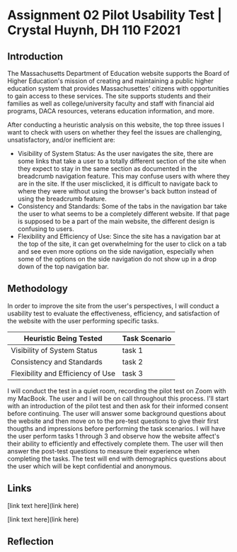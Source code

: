 # Assignment 02 Pilot Usability Test | Crystal Huynh, DH 110 F2021 


## Introduction
The Massachusetts Department of Education website supports the Board of Higher Education's mission of creating and maintaining a public higher education system that provides Massachusettes' citizens with opportunities to gain access to these services. The site supports students and their families as well as college/university faculty and staff with financial aid programs, DACA resources, veterans education information, and more.

After conducting a heuristic analysis on this website, the top three issues I want to check with users on whether they feel the issues are challenging, unsatisfactory, and/or inefficient are:

* Visibility of System Status: As the user navigates the site, there are some links that take a user to a totally different section of the site when they expect to stay in the same section as documented in the breadcrumb navigation feature. This may confuse users with where they are in the site. If the user misclicked, it is difficult to navigate back to where they were without using the browser's back button instead of using the breadcrumb feature.
* Consistency and Standards: Some of the tabs in the navigation bar take the user to what seems to be a completely different website. If that page is supposed to be a part of the main website, the different design is confusing to users. 
* Flexibility and Efficiency of Use: Since the site has a navigation bar at the top of the site, it can get overwhelming for the user to click on a tab and see even more options on the side navigation, especially when some of the options on the side navigation do not show up in a drop down of the top navigation bar.


## Methodology
In order to improve the site from the user's perspectives,  I will conduct a usability test to evaluate the effectiveness, efficiency, and satisfaction of the website with the user performing specific tasks.

Heuristic Being Tested|Task Scenario
|---|---|
|Visibility of System Status|task 1|
|Consistency and Standards| task 2
|Flexibility and Efficiency of Use| task 3|

I will conduct the test in a quiet room, recording the pilot test on Zoom with my MacBook. The user and I will be on call throughout this process. I'll start with an introduction of the pilot test and then ask for their informed consent before continuing. The user will answer some background questions about the website and then move on to the pre-test questions to give their first thougths and impressions before performing the task scenarios. I will have the user perform tasks 1 through 3 and observe how the website affect's their ability to efficiently and effectively complete them. The user will then answer the post-test questions to measure their experience when completing the tasks. The test will end with demographics questions about the user which will be kept confidential and anonymous.


## Links
[link text here](link here)

[link text here](link here)


## Reflection


